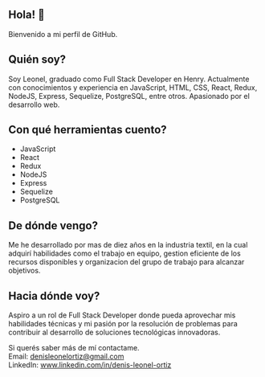 ## Hola! 👋
Bienvenido a mi perfil de GitHub.

## Quién soy?
Soy Leonel, graduado como Full Stack Developer en Henry. Actualmente con conocimientos y experiencia en JavaScript, HTML, CSS, React, Redux, NodeJS, Express, Sequelize, PostgreSQL, entre otros. Apasionado por el desarrollo web.

## Con qué herramientas cuento?
<ul>
  <li>JavaScript</li>
  <li>React</li>
  <li>Redux</li>
  <li>NodeJS</li>
  <li>Express</li>
  <li>Sequelize</li>
  <li>PostgreSQL</li>
</ul> 

## De dónde vengo?
Me he desarrollado por mas de diez años en la industria textil, en la cual adquirí habilidades como el trabajo en equipo, gestion eficiente de los recursos disponibles y organizacion del grupo de trabajo para alcanzar objetivos.

## Hacia dónde voy?
Aspiro a un rol de Full Stack Developer donde pueda aprovechar mis habilidades técnicas y mi pasión por la resolución de problemas para contribuir al desarrollo de soluciones tecnológicas innovadoras.


Si querés saber más de mí contactame.  
Email: denisleonelortiz@gmail.com  
LinkedIn: www.linkedin.com/in/denis-leonel-ortiz
<!--
**denisleonelortiz/denisleonelortiz** is a ✨ _special_ ✨ repository because its `README.md` (this file) appears on your GitHub profile.

Here are some ideas to get you started:

- 🔭 I’m currently working on ...
- 🌱 I’m currently learning ...
- 👯 I’m looking to collaborate on ...
- 🤔 I’m looking for help with ...
- 💬 Ask me about ...
- 📫 How to reach me: ...
- 😄 Pronouns: ...
- ⚡ Fun fact: ...
-->
